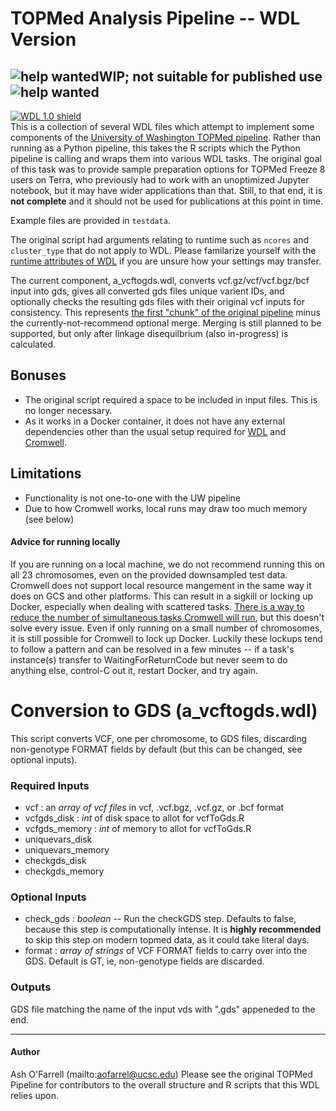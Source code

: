# TOPMed Analysis Pipeline -- WDL Version

![help wanted](https://img.shields.io/badge/help-wanted-red)**WIP; not suitable for published use**![help wanted](https://img.shields.io/badge/help-wanted-red)
---
[![WDL 1.0 shield](https://img.shields.io/badge/WDL-1.0-lightgrey.svg)](https://github.com/openwdl/wdl/blob/main/versions/1.0/SPEC.md)  
This is a collection of several WDL files which attempt to implement some components of the [University of Washington TOPMed pipeline](https://github.com/UW-GAC/analysis_pipeline). Rather than running as a Python pipeline, this takes the R scripts which the Python pipeline is calling and wraps them into various WDL tasks. The original goal of this task was to provide sample preparation options for TOPMed Freeze 8 users on Terra, who previously had to work with an unoptimized Jupyter notebook, but it may have wider applications than that. Still, to that end, it is **not complete** and it should not be used for publications at this point in time.

Example files are provided in `testdata`.

The original script had arguments relating to runtime such as `ncores` and `cluster_type` that do not apply to WDL. Please familarize yourself with the [runtime attributes of WDL](https://cromwell.readthedocs.io/en/stable/RuntimeAttributes/) if you are unsure how your settings may transfer.

The current component, a_vcftogds.wdl, converts vcf.gz/vcf/vcf.bgz/bcf input into gds, gives all converted gds files unique varient IDs, and optionally checks the resulting gds files with their original vcf inputs for consistency. This represents [the first "chunk" of the original pipeline](https://github.com/UW-GAC/analysis_pipeline#conversion-to-gds) minus the currently-not-recommend optional merge. Merging is still planned to be supported, but only after linkage disequilbrium (also in-progress) is calculated.

## Bonuses
* The original script required a space to be included in input files. This is no longer necessary.
* As it works in a Docker container, it does not have any external dependencies other than the usual setup required for [WDL](https://software.broadinstitute.org/wdl/documentation/quickstart) and [Cromwell](http://cromwell.readthedocs.io/en/develop/).

## Limitations
* Functionality is not one-to-one with the UW pipeline
* Due to how Cromwell works, local runs may draw too much memory (see below)

#### Advice for running locally
If you are running on a local machine, we do not recommend running this on all 23 chromosomes, even on the provided downsampled test data. Cromwell does not support local resource mangement in the same way it does on GCS and other platforms. This can result in a sigkill or locking up Docker, especially when dealing with scattered tasks. [There is a way to reduce the number of simultaneous tasks Cromwell will run](https://github.com/broadinstitute/cromwell/blob/develop/docs/cromwell_features/HogFactors.md), but this doesn't solve every issue. Even if only running on a small number of chromosomes, it is still possible for Cromwell to lock up Docker. Luckily these lockups tend to follow a pattern and can be resolved in a few minutes -- if a task's instance(s) transfer to WaitingForReturnCode but never seem to do anything else, control-C out it, restart Docker, and try again.

# Conversion to GDS (a_vcftogds.wdl)
This script converts VCF, one per chromosome, to GDS files, discarding non-genotype FORMAT fields by default (but this can be changed, see optional inputs).  

### Required Inputs
* vcf : an *array of vcf files* in vcf, .vcf.bgz, .vcf.gz, or .bcf format
* vcfgds_disk : *int* of disk space to allot for vcfToGds.R
* vcfgds_memory : *int* of memory to allot for vcfToGds.R
* uniquevars_disk
* uniquevars_memory
* checkgds_disk
* checkgds_memory

### Optional Inputs
* check_gds : *boolean* -- Run the checkGDS step. Defaults to false, because this step is computationally intense. It is **highly recommended** to skip this step on modern topmed data, as it could take literal days.
* format : *array of strings* of VCF FORMAT fields to carry over into the GDS. Default is GT, ie, non-genotype fields are discarded.

### Outputs
GDS file matching the name of the input vds with ".gds" appeneded to the end.

------

#### Author
Ash O'Farrell (mailto:aofarrel@ucsc.edu)
Please see the original TOPMed Pipeline for contributors to the overall structure and R scripts that this WDL relies upon.
